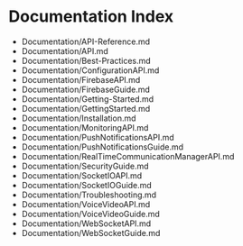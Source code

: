 # Documentation Index

- [](&)Documentation/API-Reference.md
- [](&)Documentation/API.md
- [](&)Documentation/Best-Practices.md
- [](&)Documentation/ConfigurationAPI.md
- [](&)Documentation/FirebaseAPI.md
- [](&)Documentation/FirebaseGuide.md
- [](&)Documentation/Getting-Started.md
- [](&)Documentation/GettingStarted.md
- [](&)Documentation/Installation.md
- [](&)Documentation/MonitoringAPI.md
- [](&)Documentation/PushNotificationsAPI.md
- [](&)Documentation/PushNotificationsGuide.md
- [](&)Documentation/RealTimeCommunicationManagerAPI.md
- [](&)Documentation/SecurityGuide.md
- [](&)Documentation/SocketIOAPI.md
- [](&)Documentation/SocketIOGuide.md
- [](&)Documentation/Troubleshooting.md
- [](&)Documentation/VoiceVideoAPI.md
- [](&)Documentation/VoiceVideoGuide.md
- [](&)Documentation/WebSocketAPI.md
- [](&)Documentation/WebSocketGuide.md
